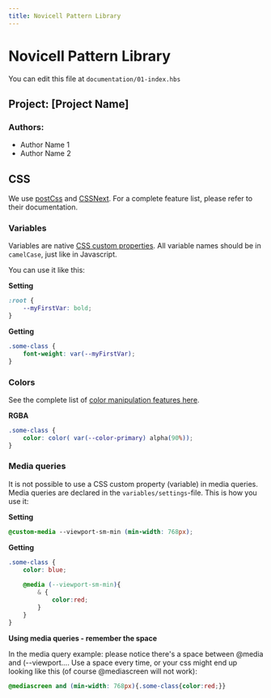 ```yaml
---
title: Novicell Pattern Library
---
```


# Novicell Pattern Library
You can edit this file at `documentation/01-index.hbs`

## Project: [Project Name]
### Authors:
- Author Name 1
- Author Name 2

## CSS
We use [postCss](http://postcss.org/) and [CSSNext](http://cssnext.io/features/). For a complete feature list, please refer to their documentation.


### Variables
Variables are native [CSS custom properties](http://cssnext.io/features/#custom-properties-var). All variable names should be in `camelCase`, just like in Javascript.

You can use it like this:

**Setting**
```css
:root {
    --myFirstVar: bold;
}
```
**Getting**
```css
.some-class {
    font-weight: var(--myFirstVar);
}
```

### Colors
See the complete list of [color manipulation features here](http://cssnext.io/features/#color-function).

**RGBA**
```css
.some-class {
    color: color( var(--color-primary) alpha(90%));
}
```

### Media queries
It is not possible to use a CSS custom property (variable) in media queries. Media queries are declared in the `variables/settings`-file. This is how you use it:

**Setting**
```css
@custom-media --viewport-sm-min (min-width: 768px);
```
**Getting**
```css
.some-class {
    color: blue;
    
    @media (--viewport-sm-min){
        & {
            color:red;
        }
    }
}
```

**Using media queries - remember the space**

In the  media query example: please notice there's a space between @media and (--viewport....  Use a space every time, or your css might end up looking like this (of course @mediascreen will not work):

```css
@mediascreen and (min-width: 768px){.some-class{color:red;}}
```

